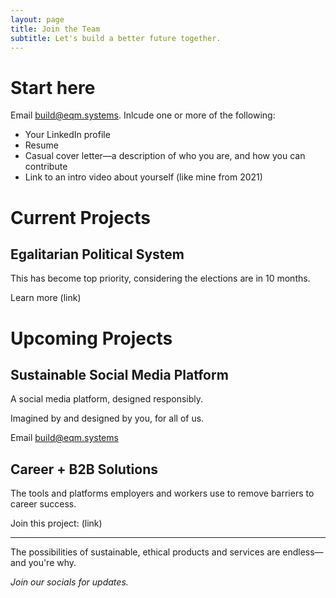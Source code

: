 ```yaml
---
layout: page
title: Join the Team
subtitle: Let's build a better future together.
---
```


# Start here

Email build@eqm.systems. Inlcude one or more of the following:

- Your LinkedIn profile
- Resume
- Casual cover letter—a description of who you are, and how you can contribute
- Link to an intro video about yourself (like mine from 2021)


# Current Projects

## Egalitarian Political System

This has become top priority, considering the elections are in 10 months.

Learn more (link)

# Upcoming Projects 

## Sustainable Social Media Platform

A social media platform, designed responsibly.

Imagined by and designed by you, for all of us.

Email build@eqm.systems 

## Career + B2B Solutions

The tools and platforms employers and workers use to remove barriers to career success. 

Join this project: (link)

---

The possibilities of sustainable, ethical products and services are endless—and you're why.

*Join our socials for updates.*
